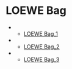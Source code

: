 # LOEWE Bag
* * [LOEWE Bag_1](./LOEWE%20Bag_1.md) 
* * [LOEWE Bag_2](./LOEWE%20Bag_2.md) 
* * [LOEWE Bag_3](./LOEWE%20Bag_3.md) 
